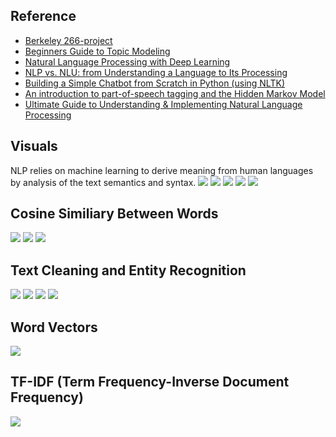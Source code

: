## Reference

* [Berkeley 266-project](https://github.com/bwputman/266-project)
* [Beginners Guide to Topic Modeling](https://www.analyticsvidhya.com/blog/2016/08/beginners-guide-to-topic-modeling-in-python/)
* [Natural Language Processing with Deep Learning](https://www.youtube.com/watch?list=PL3FW7Lu3i5Jsnh1rnUwq_TcylNr7EkRe6&v=OQQ-W_63UgQ)
* [NLP vs. NLU: from Understanding a Language to Its Processing](https://medium.com/sciforce/nlp-vs-nlu-from-understanding-a-language-to-its-processing-1bf1f62453c1)
* [Building a Simple Chatbot from Scratch in Python (using NLTK)](https://medium.com/analytics-vidhya/building-a-simple-chatbot-in-python-using-nltk-7c8c8215ac6e)
* [An introduction to part-of-speech tagging and the Hidden Markov Model](https://medium.freecodecamp.org/an-introduction-to-part-of-speech-tagging-and-the-hidden-markov-model-953d45338f24)
* [Ultimate Guide to Understanding & Implementing Natural Language Processing](https://www.analyticsvidhya.com/blog/2017/01/ultimate-guide-to-understand-implement-natural-language-processing-codes-in-python/)

## Visuals

NLP relies on machine learning to derive meaning from human languages by analysis of the text semantics and syntax.
![](https://github.com/geoffreylink/Projects/blob/master/03%20Language%20Processing/images/NLPvsNLUvsASR.png)
![](https://github.com/geoffreylink/Projects/blob/master/03%20Language%20Processing/images/NLUTasks.png)
![](https://github.com/geoffreylink/Projects/blob/master/03%20Language%20Processing/images/SyntaticAnalysisTechniques.png)
![](https://github.com/geoffreylink/Projects/blob/master/03%20Language%20Processing/images/BotEvolution.png)
![](https://github.com/geoffreylink/Projects/blob/master/03%20Language%20Processing/images/AnatomyOfaChatbot.png)

## Cosine Similiary Between Words
![](https://github.com/geoffreylink/Projects/blob/master/03%20Language%20Processing/images/CosineSimilarityBetweenWords.png)
![](https://github.com/geoffreylink/Projects/blob/master/03%20Language%20Processing/images/VectorSpaceModel.png)
![](https://github.com/geoffreylink/Projects/blob/master/03%20Language%20Processing/images/TopSixPythonNLPLibraries.png)

## Text Cleaning and Entity Recognition
![](https://github.com/geoffreylink/Projects/blob/master/03%20Language%20Processing/images/TextCleaningPipeline.png)
![](https://github.com/geoffreylink/Projects/blob/master/03%20Language%20Processing/images/GrammerDependencyTrees.png)
![](https://github.com/geoffreylink/Projects/blob/master/03%20Language%20Processing/images/TopicModellingNamedEntityRecognition.png)
![](https://github.com/geoffreylink/Projects/blob/master/03%20Language%20Processing/images/TopicModelling.png)

## Word Vectors
![](https://github.com/geoffreylink/Projects/blob/master/03%20Language%20Processing/images/WordVectors.png)

## TF-IDF (Term Frequency-Inverse Document Frequency)
![](https://github.com/geoffreylink/Projects/blob/master/03%20Language%20Processing/images/TF-IDF.png)
